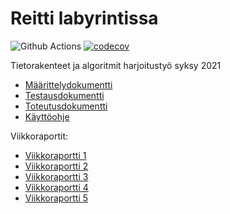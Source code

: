 # Reitti labyrintissa

![Github Actions](https://github.com/EeviLuukkonen/tiralabra-polunetsinta/workflows/CI/badge.svg)
[![codecov](https://codecov.io/gh/EeviLuukkonen/tiralabra-polunetsinta/branch/main/graph/badge.svg?token=WJOR82VJRK)](https://codecov.io/gh/EeviLuukkonen/tiralabra-polunetsinta)

Tietorakenteet ja algoritmit harjoitustyö syksy 2021

- [Määrittelydokumentti](https://github.com/EeviLuukkonen/tiralabra-polunetsinta/blob/main/dokumentaatio/M%C3%A4%C3%A4rittelydokumentti.md)
- [Testausdokumentti](https://github.com/EeviLuukkonen/tiralabra-polunetsinta/blob/main/dokumentaatio/testausdokumentti.md)
- [Toteutusdokumentti](https://github.com/EeviLuukkonen/tiralabra-polunetsinta/blob/main/dokumentaatio/toteutusdokumentti.md)
- [Käyttöohje](https://github.com/EeviLuukkonen/tiralabra-polunetsinta/blob/main/dokumentaatio/kayttoohje.md)

Viikkoraportit:

- [Viikkoraportti 1](https://github.com/EeviLuukkonen/tiralabra-polunetsinta/blob/main/dokumentaatio/Viikkoraportit/viikko1.md)
- [Viikkoraportti 2](https://github.com/EeviLuukkonen/tiralabra-polunetsinta/blob/main/dokumentaatio/Viikkoraportit/viikko2.md)
- [Viikkoraportti 3](https://github.com/EeviLuukkonen/tiralabra-polunetsinta/blob/main/dokumentaatio/Viikkoraportit/viikko3.md)
- [Viikkoraportti 4](https://github.com/EeviLuukkonen/tiralabra-polunetsinta/blob/main/dokumentaatio/Viikkoraportit/viikko4.md)
- [Viikkoraportti 5](https://github.com/EeviLuukkonen/tiralabra-polunetsinta/blob/main/dokumentaatio/Viikkoraportit/viikko5.md)

